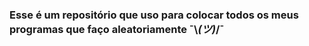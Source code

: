 
### **Esse é um repositório que uso para colocar todos os meus programas que faço aleatoriamente ¯\\_(ツ)_/¯**

